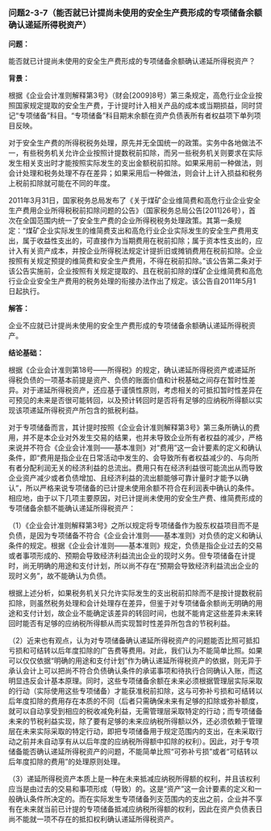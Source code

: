 ### 问题2-3-7（能否就已计提尚未使用的安全生产费形成的专项储备余额确认递延所得税资产）

**问题：**

能否就已计提尚未使用的安全生产费形成的专项储备余额确认递延所得税资产？

**背景：**

根据《企业会计准则解释第3号》（财会[2009]8号）第三条规定，高危行业企业按照国家规定提取的安全生产费，于计提时计入相关产品的成本或当期损益，同时贷记“专项储备”科目。“专项储备”科目期末余额在资产负债表所有者权益项下单列项目反映。

对于安全生产费的所得税税务处理，原先并无全国统一的政策。实务中各地做法不一，有些税务机关允许企业按照计提数税前扣除，而另一些税务机关则要求在实际发生相关支出时才能按照实际发生的支出金额税前扣除。如果采用前一种做法，则会计处理和税务处理不存在差异；如果采用后一种做法，则会计上计入损益和税务上税前扣除就可能在不同的年度。

2011年3月31日，国家税务总局发布了《关于煤矿企业维简费和高危行业企业安全生产费用企业所得税税前扣除问题的公告》（国家税务总局公告[2011]26号），首次在全国范围内统一了安全生产费的企业所得税税务处理政策。其第一条规定：“煤矿企业实际发生的维简费支出和高危行业企业实际发生的安全生产费用支出，属于收益性支出的，可直接作为当期费用在税前扣除；属于资本性支出的，应计入有关资产成本，并按企业所得税法规定计提折旧或摊销费用在税前扣除。企业按照有关规定预提的维简费和安全生产费用，不得在税前扣除。”该公告第二条对于该公告实施前，企业按照有关规定提取的、且在税前扣除的煤矿企业维简费和高危行业企业安全生产费用的税务处理的衔接办法作出了规定。该公告自2011年5月1日起执行。

**解答：**

企业不应就已计提尚未使用的安全生产费形成的专项储备余额确认递延所得税资产。

**结论基础：**

根据《企业会计准则第18号——所得税》的规定，确认递延所得税资产或递延所得税负债的一项基本前提是资产、负债的账面价值和计税基础之间存在暂时性差异。对于递延所得税资产，还应基于谨慎性原则，考虑相关的可抵扣暂时性差异在可预见的未来是否很可能转回，以及预计转回时是否将有足够的应纳税所得额以实现该项递延所得税资产所包含的抵税利益。

对于专项储备而言，其计提时按照《企业会计准则解释第3号》第三条所确认的费用，并不是本企业对外发生交易的结果，也并未导致企业所有者权益的减少，严格来说并不符合《企业会计准则——基本准则》对“费用”这一会计要素的定义和确认条件，即“费用是指企业在日常活动中发生的、会导致所有者权益减少的、与向所有者分配利润无关的经济利益的总流出。费用只有在经济利益很可能流出从而导致企业资产减少或者负债增加、且经济利益的流出额能够可靠计量时才能予以确认”，所以严格来说专项储备的已计提未使用余额不符合在利润表中确认的条件。相应地，由于以下几项主要原因，对已计提尚未使用的安全生产费、维简费形成的专项储备余额不能确认递延所得税资产：

（1）《企业会计准则解释第3号》之所以规定将专项储备作为股东权益项目而不是负债，是因为专项储备不符合《企业会计准则——基本准则》对负债的定义和确认条件的规定。根据《企业会计准则——基本准则》规定，负债是指企业过去的交易或者事项形成的、预期会导致经济利益流出企业的现时义务。但专项储备在计提时，尚无明确的用途和支付计划，所以尚不存在“预期会导致经济利益流出企业的现时义务”，故不能确认为负债。

根据上述分析，如果税务机关只允许实际发生的支出税前扣除而不是按计提数税前扣除，则虽然税务处理和会计处理存在差异，但鉴于对专项储备余额尚无明确的用途和支付计划，故企业不能确定该差异的转回时间，也就不能肯定这些差异未来转回时能否有足够的应纳税所得额从而实现暂时性差异所包含的节税利益。

（2）近来也有观点，认为对专项储备确认递延所得税资产的问题能否比照可抵扣亏损和可结转以后年度扣除的广告费等费用。对此，我们认为不能简单比照。如果可以仅仅依据“明确的用途和支付计划”作为确认递延所得税资产的依据，则无异于承认会计上可以把尚不符合负债确认条件的承诺事项和待执行合同确认入账，而这明显违反会计基本原理。同时，这些专项储备余额在未来必须根据管理层实际采取的行动（实际使用这些专项储备）才能获准税前扣除，这与可弥补亏损和可结转以后年度扣除的费用存在本质的不同（后者只需确保未来有足够的扣除或弥补额度，就可以自动享受到相应的税收减免利益，无需管理层采取特定的行动；而专项储备未来的节税利益实现，除了要有足够的未来应纳税所得额以外，还必须依赖于管理层在未来实际采取的特定行动，即把专项储备用于规定范围内的支出，在未采取行动之前并未自动享有从以后年度的应纳税所得额中扣除的权利）。因此，对于专项储备能否确认递延所得税资产的问题，不能简单比照“可弥补亏损”或者“可结转以后年度扣除的费用”的处理原则处理。

（3）递延所得税资产本质上是一种在未来抵减应纳税所得额的权利，并且该权利应当是由过去的交易和事项形成（导致）的。这是“资产”这一会计要素的定义和一般确认条件所决定的。而在实际发生专项储备列支范围内的支出之前，企业并不享有在未来就当前已计提的专项储备抵减应纳税所得额的权利，因此在资产负债表日尚不能就一项不存在的抵扣权利确认递延所得税资产。